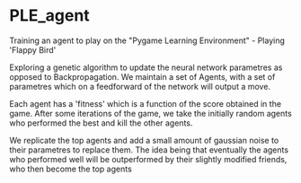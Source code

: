 # PLE_agent
Training an agent to play on the "Pygame Learning Environment" - Playing 'Flappy Bird'

Exploring a genetic algorithm to update the neural network parametres as opposed to Backpropagation.
We maintain a set of Agents, with a set of parametres which on a feedforward of the network will output a move.

Each agent has a 'fitness' which is a function of the score obtained in the game. After some iterations of the game, we take the initially random agents who performed the best and kill the other agents.

We replicate the top agents and add a small amount of gaussian noise to their parametres to replace them. The idea being that eventually the agents who performed well will be outperformed by their slightly modified friends, who then become the top agents
